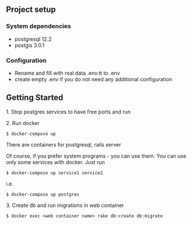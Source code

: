 ## Project setup

### System dependencies

* postgresql 12.2
* postgis 3.0.1

### Configuration
* Rename and fill with real data .env.tt to .env
* create empty .env if you do not need any additional configuration

## Getting Started

1\. Stop postgres services to have free ports and run

2\. Run docker
```ShellSession
$ docker-compose up
```
There are containers for postgresql, rails server

Of course, if you prefer system programs - you can use them.
You can use only some services with docker. Just run
```ShellSession
$ docker-compose up service1 service2
```
i.e.
```ShellSession
$ docker-compose up postgres
```
3\. Create db and run migrations in web container
```ShellSession
$ docker exec <web container name> rake db:create db:migrate
```
